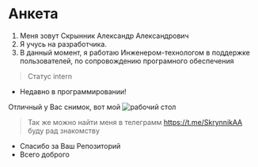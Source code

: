 # Анкета

1. Меня зовут Скрынник Александр Александрович
2. Я учусь на разработчика.
3. В данный момент, я работаю Инженером-технологом в поддержке пользователей, по сопровождению програмного обеспечения

>Статус intern

* Недавно в программировании!


Отличный у Вас снимок, вот мой
![рабочий стол](stol.png)


> Так же можно найти меня в телеграмм https://t.me/SkrynnikAA буду рад знакомству 

* Спасибо за Ваш Репозиторий
* Всего доброго
